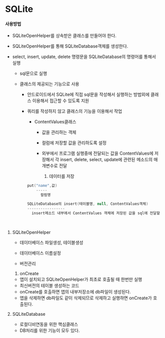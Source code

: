 # SQLite

#### 사용방법

* SQLiteOpenHelper를 상속받은 클래스를 만들어야 한다.

* SQLiteOpenHelper를 통해 SQLiteDatabase객체를 생성한다.

* select, insert, update, delete 명령문을 SQLiteDatabase의 명령어를 통해서 실행

  * sql문으로 실행

  * 클래스의 제공되는 기능으로 사용

    * 안드로이드에서 SQLite에 직접 sql문을 작성해서 실행하는 방법외에 클래스 이용해서 접근할 수 있도록 지원 

    * 쿼리를 작성하지 않고 클래스의 기능을 이용해서 작업

      * ContentValues클래스

        * 값을 관리하는 객체 

        * 컬럼에 저장할 값을 관리하도록 설정

        * 외부에서 프로그램 실행중에 전달되는 값을 ContentValues에 저장해서 각 insert, delete, select, update에 관련된 메소드의 매개변수로 전달

          1) 데이터를 저장

      ```kotlin
      put("name",값)
      	  -----
      		컬럼명
      
      SQLiteDatabase의 insert(테이블명, null, ContentValues객체)
      -----------------
      	insert메소드 내부에서 ContentValues 객체에 저장된 값을 sql에 전달할 값으로 인지하고 내부에서 sql문을 만들어서 실행
      ```

    ​			

  

  

1. SQLiteOpenHelper

   * 데이터베이스 파일생성, 테이블생성

   * 데이터베이스 이름설정
   * 버전관리

   1) onCreate

   	* 앱이 설치되고 SQLiteOpenHelper가 최초로 호출될 때 한번만 실행
   	* 최신버전의 테이블 생성하는 코드
   	* onCreate를 호출하면 앱의 내부저장소에 db파일이 생성된다.
   	* 앱을 삭제하면 db파일도 같이 삭제되므로 삭제하고 실행하면 onCreate가 호출된다.

2. SQLiteDatabase

   * 로컬디비연동을 위한 핵심클래스
   * DB처리를 위한 기능이 모두 있다.
